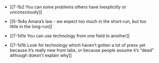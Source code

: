 - [[7-1b2 You can solve problems others have inexplicitly or unconsciously]]
- [[5-1b4a Amara’s law - we expect too much in the short-run, but too little in the long-run]]

- [[7-1d1e You can use technology from one field to another]]

- [[7-1d1b Look for technology which haven’t gotten a lot of press yet because it’s really new from labs, or because people assume it’s “dead” although doesn’t explain why]]
